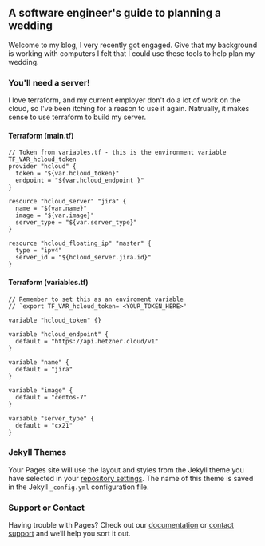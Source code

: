 ## A software engineer's guide to planning a wedding

Welcome to my blog, I very recently got engaged. Give that my background is working with computers I felt that I could use these tools to help plan my wedding. 

### You'll need a server! 

I love terraform, and my current employer don't do a lot of work on the cloud, so I've been itching for a reason to use it again. Natrually, it makes sense to use terraform to build my server. 

#### Terraform (main.tf) 
```
// Token from variables.tf - this is the environment variable TF_VAR_hcloud_token
provider "hcloud" {
  token = "${var.hcloud_token}"
  endpoint = "${var.hcloud_endpoint }"
}

resource "hcloud_server" "jira" {
  name = "${var.name}"
  image = "${var.image}"
  server_type = "${var.server_type}"
}

resource "hcloud_floating_ip" "master" {
  type = "ipv4"
  server_id = "${hcloud_server.jira.id}"
}
```
#### Terraform (variables.tf)

```
// Remember to set this as an enviroment variable
// `export TF_VAR_hcloud_token='<YOUR_TOKEN_HERE>'

variable "hcloud_token" {}

variable "hcloud_endpoint" {
  default = "https://api.hetzner.cloud/v1"
}

variable "name" {
  default = "jira"
}

variable "image" {
  default = "centos-7"
}

variable "server_type" {
  default = "cx21"
}
```


### Jekyll Themes

Your Pages site will use the layout and styles from the Jekyll theme you have selected in your [repository settings](https://github.com/nicpalmer/sewedding/settings). The name of this theme is saved in the Jekyll `_config.yml` configuration file.

### Support or Contact

Having trouble with Pages? Check out our [documentation](https://help.github.com/categories/github-pages-basics/) or [contact support](https://github.com/contact) and we’ll help you sort it out.
